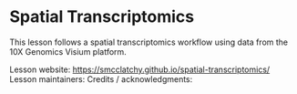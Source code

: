 # Spatial Transcriptomics
This lesson follows a spatial transcriptomics workflow using data from the 10X Genomics 
Visium platform.

Lesson website: https://smcclatchy.github.io/spatial-transcriptomics/
Lesson maintainers: 
Credits / acknowledgments: 

[citation]: https://smcclatchy.github.io/spatial-transcriptomics/CITATION.cff
[workbench]: https://carpentries.github.io/sandpaper-docs/

